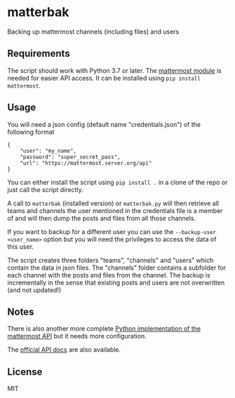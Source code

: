 # matterbak
Backing up mattermost channels (including files) and users

## Requirements
The script should work with Python 3.7 or later.
The [mattermost module](https://github.com/someone-somenet-org/mattermost-python-api) is needed for easier API access.
It can be installed using `pip install mattermost`.

## Usage
You will need a json config (default name "credentials.json") of the following format
```
{
    "user": "my_name",
    "password": "super_secret_pass",
    "url": "https://mattermost.server.org/api"
}
```
You can either install the script using `pip install .` in a clone of the repo or just call the script directly.

A call to `matterbak` (installed version) or `matterbak.py` will then retrieve all teams and channels the user
mentioned in the credentials file is a member of and will then dump the posts and files from all those channels.

If you want to backup for a different user you can use the `--backup-user <user_name>` option but you will
need the privileges to access the data of this user.

The script creates three folders "teams", "channels" and "users" which contain the data in json files.
The "channels" folder contains a subfolder for each channel with the posts and files from the channel.
The backup is incrementally in the sense that existing posts and users are not overwritten (and not updated!)

## Notes
There is also another more complete [Python implementation of the mattermost API](https://github.com/Vaelor/python-mattermost-driver) but it
needs more configuration.

The [official API docs](https://api.mattermost.com/) are also available.

## License

MIT
